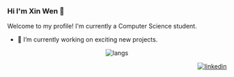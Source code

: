 ### Hi I'm Xin Wen 👋
Welcome to my profile! I'm currently a Computer Science student.

- 🔭 I’m currently working on exciting new projects.



<p align="center">
 <img src="https://github-readme-stats.vercel.app/api/top-langs/?username=xinwen-zhangliu&theme=transparent" alt="langs"/></a> 
</p>  



<p align="right">
  <a href="www.linkedin.com/in/xinwen-zhangliu" target="blank"><img src="https://img.shields.io/badge/LinkedIn-0077B5?style=for-the-badge&logo=linkedin&logoColor=white" alt="linkedin"/></a> 
</p>  



<!--
**xinwen-zhangliu/xinwen-zhangliu** is a ✨ _special_ ✨ repository because its `README.md` (this file) appears on your GitHub profile.
[![Top Langs](https://github-readme-stats.vercel.app/api/top-langs/?username=xinwen-zhangliu&theme=transparent)](https://github.com/anuraghazra/github-readme-stats)
Here are some ideas to get you started:

- 🔭 I’m currently working on ...
- 🌱 I’m currently learning ...
- 👯 I’m looking to collaborate on ...
- 🤔 I’m looking for help with ...
- 💬 Ask me about ...
- 📫 How to reach me: ...
- 😄 Pronouns: ...
- ⚡ Fun fact: ...
-->
